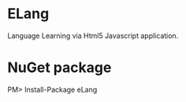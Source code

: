 ELang
=====

Language Learning via Html5 Javascript application.

NuGet package
=============

PM> Install-Package eLang
